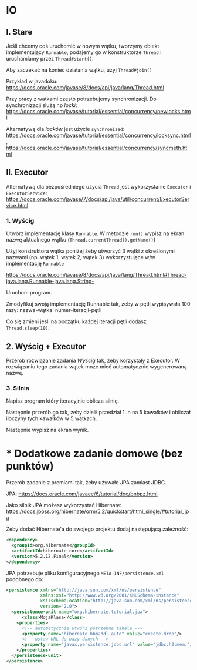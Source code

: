 # IO

## I. Stare

Jeśli chcemy coś uruchomić w nowym wątku, tworzymy obiekt implementujący `Runnable`, podajemy go w konstruktorze `Thread` i uruchamiamy przez `Thread#start()`.

Aby zaczekać na koniec działania wątku, użyj `Thread#join()`

Przykład w javadoku: https://docs.oracle.com/javase/8/docs/api/java/lang/Thread.html

Przy pracy z watkami często potrzebujemy synchronizacji.
Do synchronizacji służą np *locki*: https://docs.oracle.com/javase/tutorial/essential/concurrency/newlocks.html

Alternatywą dla *locków* jest użycie `synchronized`: https://docs.oracle.com/javase/tutorial/essential/concurrency/locksync.html, https://docs.oracle.com/javase/tutorial/essential/concurrency/syncmeth.html

## II. Executor
Alternatywą dla bezpośredniego użycia `Thread` jest wykorzystanie `Executor` i `ExecutorService`:
https://docs.oracle.com/javase/7/docs/api/java/util/concurrent/ExecutorService.html

### 1. Wyścig
Utwórz implementację klasy `Runnable`. W metodzie `run()` wypisz na ekran nazwę aktualnego wątku (`Thread.currentThread().getName()`)

Użyj konstruktora wątka poniżej żeby utworzyć 3 wątki z określonymi nazwami (np. wątek 1, wątek 2, wątek 3) wykorzystujące w/w implementację `Runnable`

https://docs.oracle.com/javase/8/docs/api/java/lang/Thread.html#Thread-java.lang.Runnable-java.lang.String-

Uruchom program.

Zmodyfikuj swoją implementację Runnable tak, żeby w pętli wypisywała 100 razy:
nazwa-wątka: numer-iteracji-pętli

Co się zmieni jeśli na początku każdej iteracji pętli dodasz `Thread.sleep(10)`.

## 2. Wyścig + Executor
Przerób rozwiązanie zadania *Wyścig* tak, żeby korzystały z Executor.
W rozwiązaniu tego zadania wątek może mieć automatycznie wygenerowaną nazwę.

### 3. Silnia

Napisz program który iteracyjnie oblicza silnię.

Następnie przerób go tak, żeby dzielił przedział 1..n na 5 kawałków i obliczał iloczyny tych kawałków w 5 wątkach.

Następnie wypisz na ekran wynik.

# * Dodatkowe zadanie domowe (bez punktów)
Przerób zadanie z premiami tak, żeby używało JPA zamiast JDBC.

JPA: https://docs.oracle.com/javaee/6/tutorial/doc/bnbpz.html

Jako silnik JPA możesz wykorzystać Hibernate: https://docs.jboss.org/hibernate/orm/5.2/quickstart/html_single/#tutorial_jpa

Żeby dodać Hibernate'a do swojego projektu dodaj następującą zależność:
```xml
<dependency>
  <groupId>org.hibernate</groupId>
  <artifactId>hibernate-core</artifactId>
  <version>5.2.12.Final</version>
</dependency>
```

JPA potrzebuje pliku konfiguracyjnego `META-INF/persistence.xml` podobnego do:
```xml
<persistence xmlns="http://java.sun.com/xml/ns/persistence"
             xmlns:xsi="http://www.w3.org/2001/XMLSchema-instance"
             xsi:schemaLocation="http://java.sun.com/xml/ns/persistence http://java.sun.com/xml/ns/persistence/persistence_2_0.xsd"
             version="2.0">
  <persistence-unit name="org.hibernate.tutorial.jpa">
      <class>MojaKlasa</class>
    <properties>
      <!-- automatycznie utwórz potrzebne tabele -->
      <property name="hibernate.hbm2ddl.auto" value="create-drop"/>
      <!-- ustaw URL do bazy danych -->
      <property name="javax.persistence.jdbc.url" value="jdbc:h2:mem:"/>
    </properties>
  </persistence-unit>
</persistence>
```
